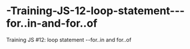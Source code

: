 # -Training-JS-12-loop-statement---for..in-and-for..of
 Training JS #12: loop statement --for..in and for..of
